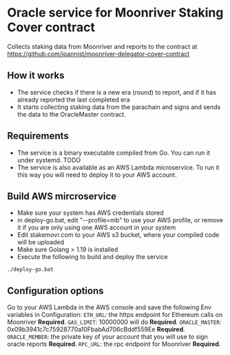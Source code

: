 # Oracle service for Moonriver Staking Cover contract
Collects staking data from Moonriver and reports to the contract at https://github.com/ioannist/moonriver-delegator-cover-contract

## How it works
* The service checks if there is a new era (round) to report, and if it has already reported the last completed era
* It starts collecting staking data from the parachain and signs and sends the data to the OracleMaster contract.

## Requirements
* The service is a binary executable compiled from Go. You can run it under systemd. TODO
* The service is also available as an AWS Lambda microservice. To run it this way you will need to deploy it to your AWS account.


## Build AWS mircroservice
* Make sure your system has AWS credentials stored 
* in deploy-go.bat, edit "--profile=mb" to use your AWS profile, or remove it if you are only using one AWS account in your system
* Edit stakemovr.com to your AWS s3 bucket, where your compiled code will be uploaded
* Make sure Golang > 1.19 is installed
* Execute the following to build and deploy the service
```shell
./deploy-go.bat
```

## Configuration options
Go to your AWS Lambda in the AWS console and save the following Env variables in Configuration:
`ETH_URL`: the https endpoint for Ethereum calls on Moonriver **Required**.
`GAS_LIMIT`: 10000000 will do **Required**.
`ORACLE_MASTER`: 0x09b3941c7c75928770a10FbabAd706cBddf559Ee **Required**.
`ORACLE_MEMBER`: the private key of your account that you will use to sign oracle reports **Required**.
`RPC_URL`: the rpc endpoint for Moonriver **Required**.

